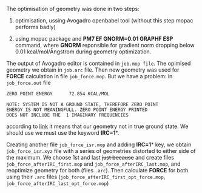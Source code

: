 The optimisation of geometry was done in two steps:

1. optimisation, ussing Avogadro openbabel tool (without this step mopac performs badly)

2. using mopac package and **PM7 EF GNORM=0.01 GRAPHF ESP** command, where **GNORM** reponsible for gradient norm dropping below 0.01 kcal/mol/Ångstrom during geometry optimization.

The output of Avogadro editor is contained in ```job.mop file```. The opimised geometry we obtain in ```job.arc``` file.
Then new geometry was used for **FORCE** calculation in file ```job_force.mop```. But we have a problem: in ```job_force.out``` file

```
ZERO POINT ENERGY      72.854 KCAL/MOL

NOTE: SYSTEM IS NOT A GROUND STATE, THEREFORE ZERO POINT
ENERGY IS NOT MEANINGFULL. ZERO POINT ENERGY PRINTED
DOES NOT INCLUDE THE  1 IMAGINARY FREQUENCIES
```

according to [link](https://www.sparkle.pro.br/tutorial/geometry) it means that our geometry not in true ground state. We should use we must use the keyword **IRC=1***.

Creating another file ```job_force_isr.mop``` and adding **IRC=1*** key, we obtain ```job_force_isr.xyz``` file with a series of geometries distorted to either side of the maximum. 
We choose 1st and last ~~just because~~ and create files ```job_force_afterIRC_first.mop``` and ```job_force_afterIRC_last.mop```, and reoptimize geometry for both (files ```.arc```). Then calculate **FORCE** for both using their ```.arc``` files (```job_force_afterIRC_first_opt_force.mop```, ```job_force_afterIRC_last_opt_force.mop```)

